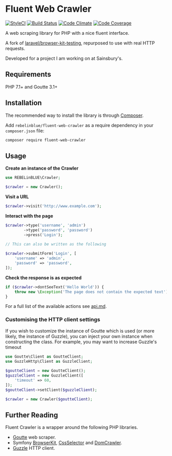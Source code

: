# Fluent Web Crawler
[![StyleCI](https://styleci.io/repos/85713671/shield?style=flat-square&branch=master)](https://styleci.io/repos/85713671)
[![Build Status](https://img.shields.io/travis/REBELinBLUE/fluent-crawler/master.svg?style=flat-square)](https://travis-ci.org/REBELinBLUE/fluent-crawler)
[![Code Climate](https://img.shields.io/codeclimate/github/REBELinBLUE/fluent-crawler.svg?style=flat-square)](https://codeclimate.com/github/REBELinBLUE/fluent-crawler)
[![Code Coverage](https://img.shields.io/codecov/c/github/REBELinBLUE/fluent-crawler/master.svg?style=flat-square)](https://codecov.io/gh/REBELinBLUE/fluent-crawler)

A web scraping library for PHP with a nice fluent interface.

A fork of [laravel/browser-kit-testing](https://github.com/laravel/browser-kit-testing), repurposed to use with real HTTP requests.

Developed for a project I am working on at Sainsbury's.

## Requirements

PHP 7.1+ and Goutte 3.1+

## Installation

The recommended way to install the library is through [Composer](http://getcomposer.org).

Add ``rebelinblue/fluent-web-crawler`` as a require dependency in your ``composer.json`` file:

```bash
composer require fluent-web-crawler
```

## Usage

**Create an instance of the Crawler**

```php
use REBELinBLUE\Crawler;

$crawler = new Crawler();
```

**Visit a URL**

```php
$crawler->visit('http://www.example.com');
```

**Interact with the page**

```php
$crawler->type('username', 'admin')
        ->type('password', 'password')
        ->press('Login');
        
// This can also be written as the following

$crawler->submitForm('Login', [
    'username' => 'admin',
    'password' => 'password',
]);

```

**Check the response is as expected**
```php
if ($crawler->dontSeeText('Hello World')) {
    throw new \Exception('The page does not contain the expected text');
}
```

For a full list of the available actions see [api.md](api.md).

### Customising the HTTP client settings
If you wish to customize the instance of Goutte which is used (or more likely, the instance of Guzzle), you can
inject your own instance when constructing the class. For example, you may want to increase Guzzle's timeout

```php
use Goutte\Client as GoutteClient;
use GuzzleHttp\Client as GuzzleClient;
    
$goutteClient = new GoutteClient();
$guzzleClient = new GuzzleClient([
    'timeout' => 60,
]);
$goutteClient->setClient($guzzleClient);

$crawler = new Crawler($goutteClient);
```

## Further Reading

Fluent Crawler is a wrapper around the following PHP libraries.

* [Goutte](https://github.com/FriendsOfPHP/Goutte) web scraper.
* Symfony [BrowserKit](https://symfony.com/components/BrowserKit), [CssSelector](https://symfony.com/doc/current/components/css_selector.html) and [DomCrawler](https://symfony.com/doc/current/components/dom_crawler.html).
* [Guzzle](http://docs.guzzlephp.org) HTTP client.
